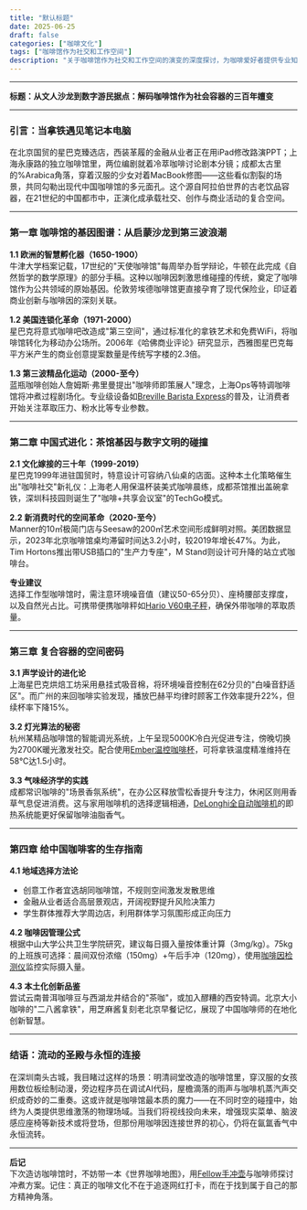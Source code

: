 ```yaml
---
title: "默认标题"
date: 2025-06-25
draft: false
categories: ["咖啡文化"]
tags: ["咖啡馆作为社交和工作空间"]
description: "关于咖啡馆作为社交和工作空间的演变的深度探讨，为咖啡爱好者提供专业知识和实用指南。"
---
```


---
**标题：从文人沙龙到数字游民据点：解码咖啡馆作为社会容器的三百年嬗变**

---

### 引言：当拿铁遇见笔记本电脑
在北京国贸的星巴克臻选店，西装革履的金融从业者正在用iPad修改路演PPT；上海永康路的独立咖啡馆里，两位编剧就着冷萃咖啡讨论剧本分镜；成都太古里的%Arabica角落，穿着汉服的少女对着MacBook修图——这些看似割裂的场景，共同勾勒出现代中国咖啡馆的多元面孔。这个源自阿拉伯世界的古老饮品容器，在21世纪的中国都市中，正演化成承载社交、创作与商业活动的复合空间。

---

### 第一章 咖啡馆的基因图谱：从启蒙沙龙到第三波浪潮
**1.1 欧洲的智慧孵化器（1650-1900）**  
牛津大学档案记载，17世纪的"天使咖啡馆"每周举办哲学辩论，牛顿在此完成《自然哲学的数学原理》的部分手稿。这种以咖啡因刺激思维碰撞的传统，奠定了咖啡馆作为公共领域的原始基因。伦敦劳埃德咖啡馆更直接孕育了现代保险业，印证着商业创新与咖啡因的深刻关联。

**1.2 美国连锁化革命（1971-2000）**  
星巴克将意式咖啡吧改造成"第三空间"，通过标准化的拿铁艺术和免费WiFi，将咖啡馆转化为移动办公场所。2006年《哈佛商业评论》研究显示，西雅图星巴克每平方米产生的商业创意提案数量是传统写字楼的2.3倍。

**1.3 第三波精品化运动（2000-至今）**  
蓝瓶咖啡创始人詹姆斯·弗里曼提出"咖啡师即策展人"理念，上海Ops等特调咖啡馆将冲煮过程剧场化。专业级设备如[Breville Barista Express](https://www.amazon.com/s?k=Breville%20Barista%20Express&tag=coffeeprism-20)的普及，让消费者开始关注萃取压力、粉水比等专业参数。

---

### 第二章 中国式进化：茶馆基因与数字文明的碰撞
**2.1 文化嫁接的三十年（1999-2019）**  
星巴克1999年进驻国贸时，特意设计可容纳八仙桌的店面。这种本土化策略催生出"咖啡社交"新礼仪：上海老人用保温杯装美式咖啡晨练，成都茶馆推出盖碗拿铁，深圳科技园则诞生了"咖啡+共享会议室"的TechGo模式。

**2.2 新消费时代的空间革命（2020-至今）**  
Manner的10㎡极简门店与Seesaw的200㎡艺术空间形成鲜明对照。美团数据显示，2023年北京咖啡馆桌均滞留时间达3.2小时，较2019年增长47%。为此，Tim Hortons推出带USB插口的"生产力专座"，M Stand则设计可升降的站立式咖啡台。

**专业建议**  
选择工作型咖啡馆时，需注意环境噪音值（建议50-65分贝）、座椅腰部支撑度，以及自然光占比。可携带便携咖啡秤如[Hario V60电子秤](https://www.amazon.com/s?k=Hario%20V60%E7%94%B5%E5%AD%90%E7%A7%A4&tag=coffeeprism-20)，确保外带咖啡的萃取质量。

---

### 第三章 复合容器的空间密码
**3.1 声学设计的进化论**  
上海星巴克烘焙工坊采用悬挂式吸音棉，将环境噪音控制在62分贝的"白噪音舒适区"。而广州的来回咖啡实验发现，播放巴赫平均律时顾客工作效率提升22%，但续杯率下降15%。

**3.2 灯光算法的秘密**  
杭州某精品咖啡馆的智能调光系统，上午呈现5000K冷白光促进专注，傍晚切换为2700K暖光激发社交。配合使用[Ember温控咖啡杯](https://www.amazon.com/s?k=Ember%E6%B8%A9%E6%8E%A7%E5%92%96%E5%95%A1%E6%9D%AF&tag=coffeeprism-20)，可将拿铁温度精准维持在58℃达1.5小时。

**3.3 气味经济学的实践**  
成都常识咖啡的"场景香氛系统"，在办公区释放雪松香提升专注力，休闲区则用香草气息促进消费。这与家用咖啡机的选择逻辑相通，[DeLonghi全自动咖啡机](https://www.amazon.com/s?k=DeLonghi%E5%85%A8%E8%87%AA%E5%8A%A8%E5%92%96%E5%95%A1%E6%9C%BA&tag=coffeeprism-20)的即热系统能更好保留咖啡油脂香气。

---

### 第四章 给中国咖啡客的生存指南
**4.1 地域选择方法论**  
- 创意工作者宜选胡同咖啡馆，不规则空间激发发散思维  
- 金融从业者适合高层景观店，开阔视野提升风险决策力  
- 学生群体推荐大学周边店，利用群体学习氛围形成正向压力  

**4.2 咖啡因管理公式**  
根据中山大学公共卫生学院研究，建议每日摄入量按体重计算（3mg/kg）。75kg的上班族可选择：晨间双份浓缩（150mg）+午后手冲（120mg），使用[咖啡因检测仪](https://www.amazon.com/s?k=%E5%92%96%E5%95%A1%E5%9B%A0%E6%A3%80%E6%B5%8B%E4%BB%AA&tag=coffeeprism-20)监控实际摄入量。

**4.3 本土化创新品鉴**  
尝试云南普洱咖啡豆与西湖龙井结合的"茶咖"，或加入醪糟的西安特调。北京大小咖啡的"二八酱拿铁"，用芝麻酱复刻老北京早餐记忆，展现了中国咖啡师的在地化创新智慧。

---

### 结语：流动的圣殿与永恒的连接
在深圳南头古城，我目睹过这样的场景：明清祠堂改造的咖啡馆里，穿汉服的女孩用数位板绘制动漫，旁边程序员在调试AI代码，屋檐滴落的雨声与咖啡机蒸汽声交织成奇妙的二重奏。这或许就是咖啡馆最本质的魔力——在不同时空的碰撞中，始终为人类提供思维激荡的物理场域。当我们将视线投向未来，增强现实菜单、脑波感应座椅等新技术或将登场，但那份用咖啡因连接世界的初心，仍将在氤氲香气中永恒流转。

---

**后记**  
下次造访咖啡馆时，不妨带一本《世界咖啡地图》，用[Fellow手冲壶](https://www.amazon.com/s?k=Fellow%E6%89%8B%E5%86%B2%E5%A3%B6&tag=coffeeprism-20)与咖啡师探讨冲煮方案。记住：真正的咖啡文化不在于追逐网红打卡，而在于找到属于自己的那方精神角落。